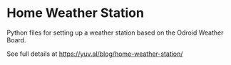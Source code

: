 # Home Weather Station

Python files for setting up a weather station based on the Odroid Weather Board.

See full details at https://yuv.al/blog/home-weather-station/
